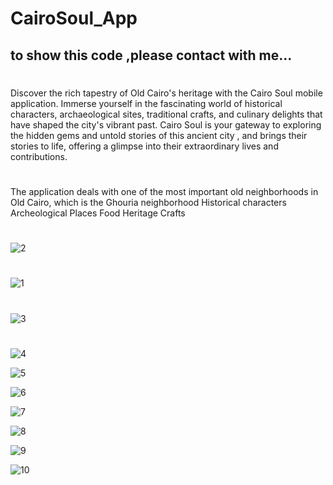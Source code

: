 # CairoSoul_App
## to show this code ,please contact with me...
# 
Discover the rich tapestry of Old Cairo's heritage with the Cairo Soul mobile application. 
Immerse yourself in the fascinating world of historical characters, archaeological sites, traditional crafts, and culinary delights that have shaped the city's vibrant past.
Cairo Soul is your gateway to exploring the hidden gems and untold stories of this ancient city , and brings their stories to life, offering a glimpse into their extraordinary lives and contributions.

#  

The application deals with one of the most important old neighborhoods in Old Cairo, which is the Ghouria neighborhood Historical characters 
 Archeological Places
Food Heritage
 Crafts   
 #
![2](https://github.com/HassanNafed/CairoSoul_App/assets/128227283/a3329616-596d-4c7e-8c99-65d9fd6ac0bd)
#
![1](https://github.com/HassanNafed/CairoSoul_App/assets/128227283/810c3190-aca2-4acf-b8c1-0260e01d85fd)
#
![3](https://github.com/HassanNafed/CairoSoul_App/assets/128227283/68c325cc-c7f4-4f9d-b9e2-3dbe077e9a89)
#
![4](https://github.com/HassanNafed/CairoSoul_App/assets/128227283/2ccad489-55e9-474f-ad50-393b36afa556)

![5](https://github.com/HassanNafed/CairoSoul_App/assets/128227283/f0bd8ca7-4852-402a-968c-e848636feffd)

![6](https://github.com/HassanNafed/CairoSoul_App/assets/128227283/94a16ac8-d095-4032-b8e3-8c62abcd587b)

![7](https://github.com/HassanNafed/CairoSoul_App/assets/128227283/45ec2ff3-88a0-4ba3-a7e4-a986f8817130)

![8](https://github.com/HassanNafed/CairoSoul_App/assets/128227283/e11e582c-2fa7-40f8-b3df-64c557260c57)

![9](https://github.com/HassanNafed/CairoSoul_App/assets/128227283/d53041eb-d9fd-41bd-90c5-52dc9d298f0f)

![10](https://github.com/HassanNafed/CairoSoul_App/assets/128227283/7271eff0-4b29-49ce-95e0-f188777dffb5)


